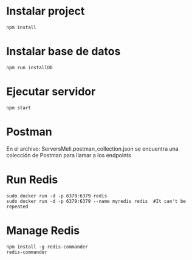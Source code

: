 # Instalar project
```
npm install
```

# Instalar base de datos
```
npm run installDb
```

# Ejecutar servidor
```
npm start
```

# Postman
En el archivo: ServersMeli.postman_collection.json se encuentra una colección de Postman para llamar a los endpoints

# Run Redis
```
sudo docker run -d -p 6379:6379 redis
sudo docker run -d -p 6379:6379 --name myredis redis  #It can't be repeated
```

# Manage Redis
```
npm install -g redis-commander
redis-commander
```